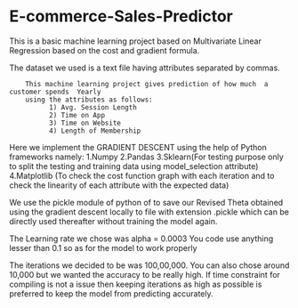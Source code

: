 # E-commerce-Sales-Predictor
This is a basic machine learning project based on Multivariate Linear Regression based on the cost and gradient  formula.

The dataset we used is a text file having attributes separated by commas.

        This machine learning project gives prediction of how much  a customer spends  Yearly 
        using the attributes as follows:
              1) Avg. Session Length	
              2) Time on App
              3) Time on Website
              4) Length of Membership

Here we implement the GRADIENT DESCENT using the help of Python frameworks namely:
      1.Numpy
      2.Pandas
      3.Sklearn(For testing purpose only to split the testing and training data using model_selection attribute) 
      4.Matplotlib (To check the cost function graph with each iteration and to check the linearity of each attribute with
                  the expected data)
 
 
 
We use the pickle module of python of to save our Revised Theta obtained using the gradient descent locally to file 
with extension .pickle which can be directly used thereafter without training the model again.


The Learning rate we chose was alpha  = 0.0003
You code use anything  lesser than 0.1 so as for the model to work properly


The iterations we decided to be was  100,00,000. You can also chose around 10,000  but we wanted the accuracy to be really 
high. 
If time constraint for compiling is not a issue then keeping iterations as high as possible is preferred to keep the model
from predicting accurately.


 

